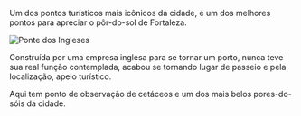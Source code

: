 Um dos pontos turísticos mais icônicos da cidade, é um dos
melhores pontos para apreciar o pôr-do-sol de Fortaleza.  

![Ponte dos Ingleses](/images/pictures/fortaleza/place3/1.webp)

Construída por uma empresa inglesa para se tornar um porto, nunca teve sua real função contemplada, acabou se tornando lugar de passeio e pela localização, apelo turístico.

Aqui tem ponto de observação de cetáceos e um dos mais belos pores-do-sóis da cidade.
